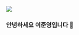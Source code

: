 



<img src="https://capsule-render.vercel.app/api?type=Waving&color=0:5433FF,50:20BDFF,100:A5FECB&height=200&section=header&text=Welcome&fontSize=45&fontColor=ffffff&fontAlignY=35&animation=fadeIn&desc=이준영의%20GitHub%20Profile&descAlign=55&descSize=15&descAlignY=50&theme=merko" />

### 안녕하세요 이준영입니다 🙌
<!--
**BangTtagGum/BangTtagGum** is a ✨ _special_ ✨ repository because its `README.md` (this file) appears on your GitHub profile.

Here are some ideas to get you started:



- 🔭 I’m currently working on ...
- 🌱 I’m currently learning Spring
- 👯 I’m looking to collaborate on ...
- 🤔 I’m looking for help with ...
- 💬 Ask me about ...
- 📫 How to reach me: ...
- 😄 Pronouns: ...
- ⚡ Fun fact: ...
-->
